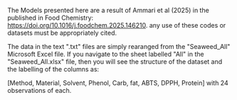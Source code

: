 The Models presented here are a result of Ammari et al (2025) in the published in Food Chemistry: https://doi.org/10.1016/j.foodchem.2025.146210. any use of these codes or datasets must be appropriately cited. 

The data in the text ".txt" files are simply rearanged from the "Seaweed_All" Microsoft Excel file. If you navigate to the sheet labelled "All" in the "Seaweed_All.xlsx" file, then you will see the structure of the dataset and the labelling of the columns as: 

[Method,	Material,	Solvent,	Phenol,	Carb,	fat,	ABTS,	DPPH,	Protein] with 24 observations of each. 

